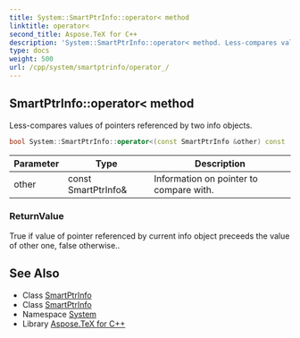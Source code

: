 ```yaml
---
title: System::SmartPtrInfo::operator< method
linktitle: operator<
second_title: Aspose.TeX for C++
description: 'System::SmartPtrInfo::operator< method. Less-compares values of pointers referenced by two info objects in C++.'
type: docs
weight: 500
url: /cpp/system/smartptrinfo/operator_/
---
```

## SmartPtrInfo::operator< method


Less-compares values of pointers referenced by two info objects.

```cpp
bool System::SmartPtrInfo::operator<(const SmartPtrInfo &other) const
```


| Parameter | Type | Description |
| --- | --- | --- |
| other | const SmartPtrInfo\& | Information on pointer to compare with. |

### ReturnValue

True if value of pointer referenced by current info object preceeds the value of other one, false otherwise..

## See Also

* Class [SmartPtrInfo](../)
* Class [SmartPtrInfo](../)
* Namespace [System](../../)
* Library [Aspose.TeX for C++](../../../)
